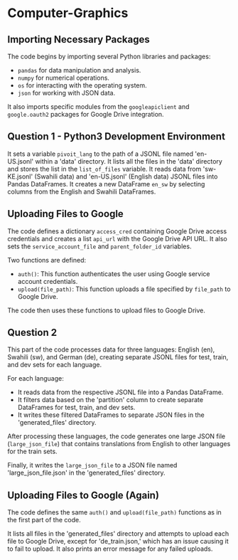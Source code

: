 # Computer-Graphics

## Importing Necessary Packages

The code begins by importing several Python libraries and packages:

- `pandas` for data manipulation and analysis.
- `numpy` for numerical operations.
- `os` for interacting with the operating system.
- `json` for working with JSON data.

It also imports specific modules from the `googleapiclient` and `google.oauth2` packages for Google Drive integration.

## Question 1 - Python3 Development Environment

It sets a variable `pivoit_lang` to the path of a JSONL file named 'en-US.jsonl' within a 'data' directory. It lists all the files in the 'data' directory and stores the list in the `list_of_files` variable. It reads data from 'sw-KE.jsonl' (Swahili data) and 'en-US.jsonl' (English data) JSONL files into Pandas DataFrames. It creates a new DataFrame `en_sw` by selecting columns from the English and Swahili DataFrames.

## Uploading Files to Google

The code defines a dictionary `access_cred` containing Google Drive access credentials and creates a list `api_url` with the Google Drive API URL. It also sets the `service_account_file` and `parent_folder_id` variables.

Two functions are defined:

- `auth()`: This function authenticates the user using Google service account credentials.
- `upload(file_path)`: This function uploads a file specified by `file_path` to Google Drive.

The code then uses these functions to upload files to Google Drive.

## Question 2

This part of the code processes data for three languages: English (en), Swahili (sw), and German (de), creating separate JSONL files for test, train, and dev sets for each language.

For each language:

- It reads data from the respective JSONL file into a Pandas DataFrame.
- It filters data based on the 'partition' column to create separate DataFrames for test, train, and dev sets.
- It writes these filtered DataFrames to separate JSON files in the 'generated_files' directory.

After processing these languages, the code generates one large JSON file (`large_json_file`) that contains translations from English to other languages for the train sets.

Finally, it writes the `large_json_file` to a JSON file named 'large_json_file.json' in the 'generated_files' directory.

## Uploading Files to Google (Again)

The code defines the same `auth()` and `upload(file_path)` functions as in the first part of the code.

It lists all files in the 'generated_files' directory and attempts to upload each file to Google Drive, except for 'de_train.json,' which has an issue causing it to fail to upload. It also prints an error message for any failed uploads.
